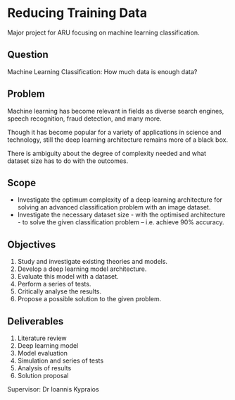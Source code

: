 # Reducing Training Data

Major project for ARU focusing on machine learning classification. 

## Question
Machine Learning Classification: How much data is enough data?

## Problem
Machine learning has become relevant in fields as diverse search engines, speech recognition,
fraud detection, and many more.

Though it has become popular for a variety of applications in science and technology, still the
deep learning architecture remains more of a black box.

There is ambiguity about the degree of complexity needed and what dataset size has to do with
the outcomes.

## Scope

* Investigate the optimum complexity of a deep learning architecture for solving an advanced
classification problem with an image dataset.
* Investigate the necessary dataset size - with the optimised architecture - to solve the given
classification problem – i.e. achieve 90% accuracy.

## Objectives
1. Study and investigate existing theories and models.
2. Develop a deep learning model architecture.
3. Evaluate this model with a dataset.
4. Perform a series of tests.
5. Critically analyse the results.
6. Propose a possible solution to the given problem.

## Deliverables
1. Literature review
2. Deep learning model
3. Model evaluation
4. Simulation and series of tests
5. Analysis of results
6. Solution proposal

Supervisor: Dr Ioannis Kypraios
